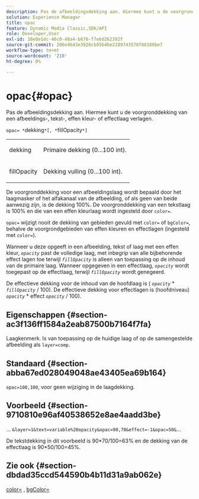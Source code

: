 ```yaml
---
description: Pas de afbeeldingsdekking aan. Hiermee kunt u de voorgronddekking van een afbeeldings-, tekst-, effen kleur- of effectlaag verlagen.
solution: Experience Manager
title: opac
feature: Dynamic Media Classic,SDK/API
role: Developer,User
exl-id: 38e0e1dc-46c0-48a4-b676-f7e6d262392f
source-git-commit: 206e4643e3926cb85b4be2189743578f88180be7
workflow-type: tm+mt
source-wordcount: '210'
ht-degree: 0%

---
```


# opac{#opac}

Pas de afbeeldingsdekking aan. Hiermee kunt u de voorgronddekking van een afbeeldings-, tekst-, effen kleur- of effectlaag verlagen.

`opac= *`dekking`*[, *`fillOpacity`*]`

<table id="simpletable_DA4B5D86C496480886FADB284AD6047F"> 
 <tr class="strow"> 
  <td class="stentry"> <p><span class="varname"> dekking</span> </p> </td> 
  <td class="stentry"> <p>Primaire dekking (0...100 int). </p></td> 
 </tr> 
 <tr class="strow"> 
  <td class="stentry"> <p><span class="varname"> fillOpacity</span> </p></td> 
  <td class="stentry"> <p>Dekking vulling (0...100 int). </p></td> 
 </tr> 
</table>

De voorgronddekking voor een afbeeldingslaag wordt bepaald door het laagmasker of het alfakanaal van de afbeelding, of als geen van beide aanwezig zijn, is de dekking 100%. De voorgronddekking van een tekstlaag is 100% en die van een effen kleurlaag wordt ingesteld door `color=`.

`opac=` wijzigt nooit de dekking van gebieden gevuld met `color=` of `bgColor=`, behalve de voorgrondgebieden van effen kleuren en effectlagen (ingesteld met `color=`).

Wanneer u deze opgeeft in een afbeelding, tekst of laag met een effen kleur, *`opacity`* past de volledige laag, met inbegrip van alle bijbehorende effect lagen toe terwijl *`fillOpacity`* is alleen van toepassing op de inhoud van de primaire laag. Wanneer opgegeven in een effectlaag, *`opacity`* wordt toegepast op de effectlaag, terwijl *`fillOpacity`* wordt genegeerd.

De effectieve dekking voor de inhoud van de hoofdlaag is ( *`opacity`* &#42; *`fillOpacity`* / 100). De effectieve dekking voor effectlagen is (hoofdniveau) *`opacity`* &#42; effect *`opacity`* / 100).

## Eigenschappen {#section-ac3f136ff1584a2eab87500b7164f7fa}

Laagkenmerk. Is van toepassing op de huidige laag of op de samengestelde afbeelding als `layer=comp`.

## Standaard {#section-abba67ed028049048ae43405ea69b164}

`opac=100,100`, voor geen wijziging in de laagdekking.

## Voorbeeld {#section-9710810e96af40538652e8ae4aadd3be}

… `&layer=1&text=variable%20opacity&opac=90,70&effect=-1&opac=50&`…

De tekstdekking in dit voorbeeld is 90&#42;70/100=63% en de dekking van de effectlaag is 90&#42;50/100=45%.

## Zie ook {#section-dbdad35ccd544590b4b11d31a9ab062e}

[color=](/help/aem-is-ir-api/is-api/http-ref/image-serving-api-ref/c-http-protocol-reference/c-data-types/r-is-http-color.md) , [bgColor=](../../../../../is-api/http-ref/image-serving-api-ref/c-http-protocol-reference/c-command-reference/r-bgcolor.md#reference-441371ba4ef54fe781887c5ae448f6ab)
